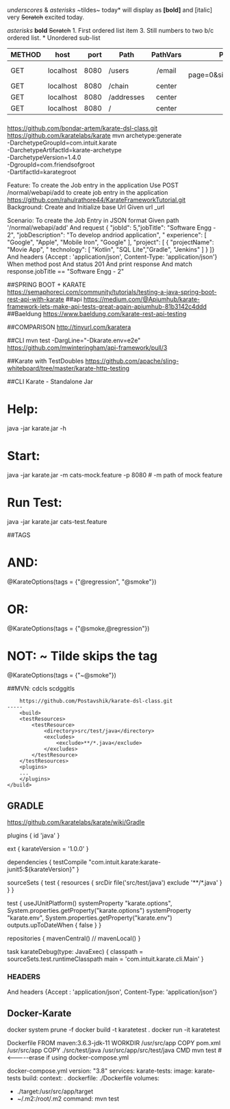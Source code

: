 _underscores_ & *asterisks* ~tildes~ today* will display as **[bold]** and [italic] very  ~~Scratch~~ excited
  today.

  *asterisks* **bold**  ~~Scratch~~
    1. First ordered list item
    3. Still numbers to two b/c ordered list.
        * Unordered sub-list

| METHOD |   host    | port | Path   | PathVars |          Params |
|--------|:---------:|-----:|--------|:--------:|----------------:|
| GET    | localhost | 8080 | /users |  /email  | ?page=0&size=10 |
| GET    | localhost | 8080 | /chain |  center  |            $120 |
| GET    | localhost | 8080 | /addresses |  center  |            $120 |
| GET    | localhost | 8080 | / |  center  |            $120 |

###   

https://github.com/bondar-artem/karate-dsl-class.git
https://github.com/karatelabs/karate
mvn archetype:generate \
-DarchetypeGroupId=com.intuit.karate \
-DarchetypeArtifactId=karate-archetype \
-DarchetypeVersion=1.4.0 \
-DgroupId=com.friendsofgroot\
-DartifactId=karategroot

Feature: To create the Job entry in the application
Use POST /normal/webapi/add to create job entry in the application
https://github.com/rahulrathore44/KarateFrameworkTutorial.git
Background: Create and Initialize base Url
Given url _url

Scenario: To create the Job Entry in JSON format
Given path '/normal/webapi/add'
And request {  "jobId": 5,"jobTitle": "Software Engg - 2", "jobDescription": "To develop andriod application", "
experience": [ "Google", "Apple", "Mobile Iron", "Google" ], "project": [ { "projectName": "Movie App", "
technology": [ "Kotlin", "SQL Lite","Gradle", "Jenkins" ] } ]}
And headers {Accept : 'application/json', Content-Type: 'application/json'}
When method post
And status 201
And print response
And match response.jobTitle == "Software Engg - 2"

##SPRING BOOT + KARATE
https://semaphoreci.com/community/tutorials/testing-a-java-spring-boot-rest-api-with-karate
##api
https://medium.com/@Apiumhub/karate-framework-lets-make-api-tests-great-again-apiumhub-81b3142c4ddd
##Baeldung
https://www.baeldung.com/karate-rest-api-testing

##COMPARISON
http://tinyurl.com/karatera

##CLI
mvn test -DargLine="-Dkarate.env=e2e"
https://github.com/mwinteringham/api-framework/pull/3

##Karate with TestDoubles
https://github.com/apache/sling-whiteboard/tree/master/karate-http-testing

##CLI Karate - Standalone Jar

# Help:

java -jar karate.jar -h

# Start:

java -jar karate.jar -m cats-mock.feature -p 8080 # -m path of mock feature

# Run Test:

java -jar karate.jar cats-test.feature

##TAGS

# AND:

@KarateOptions(tags = {"@regression", "@smoke"})

# OR:

@KarateOptions(tags = {"@smoke,@regression"})

# NOT:  ~ Tilde skips the tag

@KarateOptions(tags = {"~@smoke"})

##MVN:
cdcls
scdggitls

		https://github.com/Postavshik/karate-dsl-class.git
	-----	
		<build>
		<testResources>
			<testResource>
				<directory>src/test/java</directory>
				<excludes>
					<exclude>**/*.java</exclude>
				</excludes>
			</testResource>
		</testResources>        
		<plugins>
		...
		</plugins>
	</build>

## GRADLE

https://github.com/karatelabs/karate/wiki/Gradle

plugins {
id 'java'
}

ext {
karateVersion = '1.0.0'
}

dependencies {
testCompile "com.intuit.karate:karate-junit5:${karateVersion}"
}

sourceSets {
test {
resources {
srcDir file('src/test/java')
exclude '**/*.java'
}
}
}

test {
useJUnitPlatform()
systemProperty "karate.options", System.properties.getProperty("karate.options")
systemProperty "karate.env", System.properties.getProperty("karate.env")
outputs.upToDateWhen { false }
}

repositories {
mavenCentral()
// mavenLocal()
}

task karateDebug(type: JavaExec) {
classpath = sourceSets.test.runtimeClasspath
main = 'com.intuit.karate.cli.Main'
}

### HEADERS

And headers {Accept : 'application/json', Content-Type: 'application/json'}

## Docker-Karate

docker system prune -f
docker build -t karatetest .
docker run -it karatetest

Dockerfile
FROM maven:3.6.3-jdk-11
WORKDIR /usr/src/app
COPY pom.xml /usr/src/app
COPY ./src/test/java /usr/src/app/src/test/java
CMD mvn test # <-----erase if using docker-compose.yml

docker-compose.yml
version: "3.8"
services:
karate-tests:
image: karate-tests
build:
context: .
dockerfile: ./Dockerfile
volumes:

- ./target:/usr/src/app/target
- ~/.m2:/root/.m2
  command: mvn test
